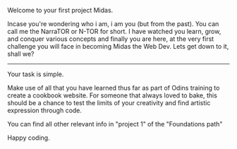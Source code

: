 Welcome to your first project Midas.

Incase you're wondering who i am, i am you (but from the past). You can call me the NarraTOR or N-TOR for short.
I have watched you learn, grow, and conquer various concepts and finally you are here, at the very first challenge you will face in becoming Midas the Web Dev.
Lets get down to it, shall we?

------------------------------

Your task is simple.

Make use of all that you have learned thus far as part of Odins training to create a cookbook website.
For someone that always loved to bake, this should be a chance to test the limits of your creativity and find artistic expression through code.

You can find all other relevant info in "project 1" of the "Foundations path"

Happy coding.